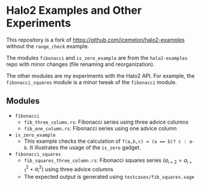 # Halo2 Examples and Other Experiments
This repository is a fork of https://github.com/icemelon/halo2-examples without the `range_check` example.

The modules `fibonacci` and `is_zero_example` are from the `halo2-examples` repo with minor changes (file renaming and reorganization).

The other modules are my experiments with the Halo2 API. For example, the `fibonacci_squares` module is a minor tweak of the `fibonacci` module.

## Modules 
- `fibonacci`
  - `fib_three_column.rs`: Fibonacci series using three advice columns
  - `fib_one_column.rs`: Fibonacci series using one advice column
- `is_zero_example`
  - This example checks the calculation of `f(a,b,c) = (a == b)? c : a-b`. It illustrates the usage of the `is_zero` gadget.
- `fibonacci_squares`
  - `fib_squares_three_column.rs`: Fibonacci squares series ($a_{i+2} =a_{i+1}^2+a_i^2$) using three advice columns
  - The expected output is generated using `testcases/fib_squares.sage`